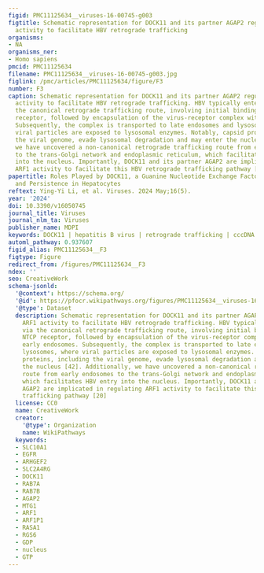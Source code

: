 ```yaml
---
figid: PMC11125634__viruses-16-00745-g003
figtitle: Schematic representation for DOCK11 and its partner AGAP2 regulating ARF1
  activity to facilitate HBV retrograde trafficking
organisms:
- NA
organisms_ner:
- Homo sapiens
pmcid: PMC11125634
filename: PMC11125634__viruses-16-00745-g003.jpg
figlink: /pmc/articles/PMC11125634/figure/F3
number: F3
caption: Schematic representation for DOCK11 and its partner AGAP2 regulating ARF1
  activity to facilitate HBV retrograde trafficking. HBV typically enters cells via
  the canonical retrograde trafficking route, involving initial binding to the NTCP
  receptor, followed by encapsulation of the virus-receptor complex within early endosomes.
  Subsequently, the complex is transported to late endosomes and lysosomes, where
  viral particles are exposed to lysosomal enzymes. Notably, capsid proteins, including
  the viral genome, evade lysosomal degradation and may enter the nucleus [42]. Additionally,
  we have uncovered a non-canonical retrograde trafficking route from early endosomes
  to the trans-Golgi network and endoplasmic reticulum, which facilitates HBV entry
  into the nucleus. Importantly, DOCK11 and its partner AGAP2 are implicated in regulating
  ARF1 activity to facilitate this HBV retrograde trafficking pathway [20]
papertitle: Roles Played by DOCK11, a Guanine Nucleotide Exchange Factor, in HBV Entry
  and Persistence in Hepatocytes
reftext: Ying-Yi Li, et al. Viruses. 2024 May;16(5).
year: '2024'
doi: 10.3390/v16050745
journal_title: Viruses
journal_nlm_ta: Viruses
publisher_name: MDPI
keywords: DOCK11 | hepatitis B virus | retrograde trafficking | cccDNA persistence
automl_pathway: 0.937607
figid_alias: PMC11125634__F3
figtype: Figure
redirect_from: /figures/PMC11125634__F3
ndex: ''
seo: CreativeWork
schema-jsonld:
  '@context': https://schema.org/
  '@id': https://pfocr.wikipathways.org/figures/PMC11125634__viruses-16-00745-g003.html
  '@type': Dataset
  description: Schematic representation for DOCK11 and its partner AGAP2 regulating
    ARF1 activity to facilitate HBV retrograde trafficking. HBV typically enters cells
    via the canonical retrograde trafficking route, involving initial binding to the
    NTCP receptor, followed by encapsulation of the virus-receptor complex within
    early endosomes. Subsequently, the complex is transported to late endosomes and
    lysosomes, where viral particles are exposed to lysosomal enzymes. Notably, capsid
    proteins, including the viral genome, evade lysosomal degradation and may enter
    the nucleus [42]. Additionally, we have uncovered a non-canonical retrograde trafficking
    route from early endosomes to the trans-Golgi network and endoplasmic reticulum,
    which facilitates HBV entry into the nucleus. Importantly, DOCK11 and its partner
    AGAP2 are implicated in regulating ARF1 activity to facilitate this HBV retrograde
    trafficking pathway [20]
  license: CC0
  name: CreativeWork
  creator:
    '@type': Organization
    name: WikiPathways
  keywords:
  - SLC10A1
  - EGFR
  - ARHGEF2
  - SLC2A4RG
  - DOCK11
  - RAB7A
  - RAB7B
  - AGAP2
  - MTG1
  - ARF1
  - ARF1P1
  - RASA1
  - RGS6
  - GDP
  - nucleus
  - GTP
---
```

